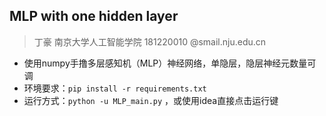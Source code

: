 ## MLP with one hidden layer
> 丁豪  南京大学人工智能学院
> 181220010 @smail.nju.edu.cn

- 使用numpy手撸多层感知机（MLP）神经网络，单隐层，隐层神经元数量可调
- 环境要求：`pip install -r requirements.txt`
- 运行方式：`python -u MLP_main.py` ，或使用idea直接点击运行键


